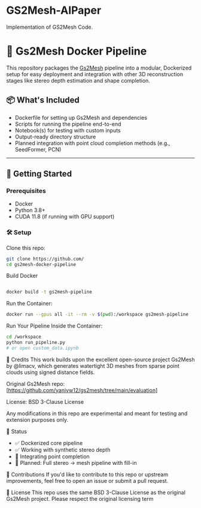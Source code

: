 # GS2Mesh-AIPaper
Implementation of GS2Mesh Code.
# 🧩 Gs2Mesh Docker Pipeline

This repository packages the [Gs2Mesh](https://github.com/limacv/Gs2Mesh) pipeline into a modular, Dockerized setup for easy deployment and integration with other 3D reconstruction stages like stereo depth estimation and shape completion.

## 📦 What's Included

- Dockerfile for setting up Gs2Mesh and dependencies
- Scripts for running the pipeline end-to-end
- Notebook(s) for testing with custom inputs
- Output-ready directory structure
- Planned integration with point cloud completion methods (e.g., SeedFormer, PCN)

---

## 🚀 Getting Started

### Prerequisites

- Docker
- Python 3.8+
- CUDA 11.8 (if running with GPU support)

### 🛠 Setup

Clone this repo:
```bash
git clone https://github.com/
cd gs2mesh-docker-pipeline
```
Build Docker 
```bash

docker build -t gs2mesh-pipeline
```

Run the Container:
```bash
docker run --gpus all -it --rm -v $(pwd):/workspace gs2mesh-pipeline
```

Run Your Pipeline Inside the Container:
```bash
cd /workspace
python run_pipeline.py
# or open custom_data.ipynb
```
🧾 Credits
This work builds upon the excellent open-source project Gs2Mesh by @limacv, which generates watertight 3D meshes from sparse point clouds using signed distance fields.

Original Gs2Mesh repo: [https://github.com/yanivw12/gs2mesh/tree/main/evaluation]

License: BSD 3-Clause License

Any modifications in this repo are experimental and meant for testing and extension purposes only.

🧪 Status

- ✅ Dockerized core pipeline
- ✅ Working with synthetic stereo depth
- 🔄 Integrating point completion
- 📌 Planned: Full stereo → mesh pipeline with fill-in

🤝 Contributions
If you'd like to contribute to this repo or upstream improvements, feel free to open an issue or submit a pull request.

📄 License
This repo uses the same BSD 3-Clause License as the original Gs2Mesh project. Please respect the original licensing term
